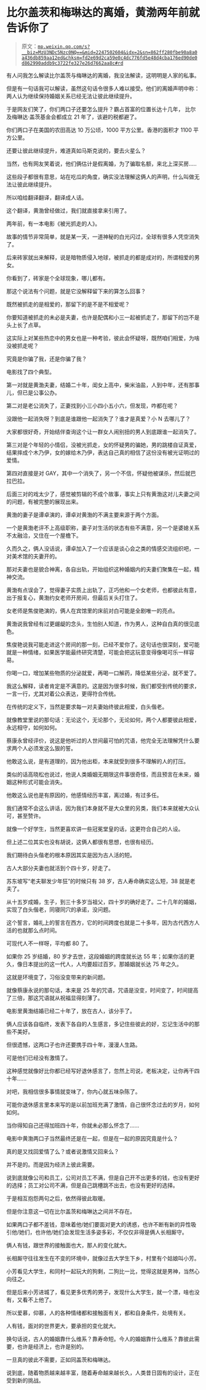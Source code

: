 # 比尔盖茨和梅琳达的离婚，黄渤两年前就告诉你了

> 原文：[`mp.weixin.qq.com/s?__biz=MzU3NDc5Nzc0NQ==&mid=2247502604&idx=2&sn=862ff280fbe90a8a0a436db859aa12ed&chksm=fd2e69d2ca59e0c4dc776fd5e48d4cba176ed90de0d862990addb9c3722fe327e26d7662aa8c#rd`](http://mp.weixin.qq.com/s?__biz=MzU3NDc5Nzc0NQ==&mid=2247502604&idx=2&sn=862ff280fbe90a8a0a436db859aa12ed&chksm=fd2e69d2ca59e0c4dc776fd5e48d4cba176ed90de0d862990addb9c3722fe327e26d7662aa8c#rd)

有人问我怎么解读比尔盖茨与梅琳达的离婚，我没法解读，这明明是人家的私事。 

但是有一句话我可以解读，虽然这句话令很多人难以接受。他们的离婚声明中称：两人认为继续保持婚姻关系已经无法让彼此继续提升。

于是网友们笑了，你们两口子还要怎么提升？霸占首富的位置长达十几年， 比尔及梅琳达·盖茨基金会都成立 21 年了，该避的税都避了。

你们两口子在美国的农田高达 10 万公顷，1000 平方公里。香港的面积才 1100 平方公里。

还要让彼此继续提升，难道真如马斯克说的，要去火星么？ 

当然，也有网友笑着说，他们俩估计是假离婚，为了骗取名额，来北上深买房..... 

这些段子都很有意思，站在吃瓜的角度，确实没法理解这俩人的声明，什么叫做无法让彼此继续提升。 

所以咱给翻译翻译，翻译成人话。

这个翻译，黄渤曾经做过，我们就直接拿来引用了。 

两年前，有一本电影《被光抓走的人》。

故事的情节非常简单，就是某一天，一道神秘的白光闪过，全球有很多人凭空消失了。

后来砖家就出来解释，说是暗物质侵入地球，被抓走的都是成对的，所谓相爱的男女。

你看到了，砖家是个全球现象，哪儿都有。

那这个说法有个问题，就是它没解释留下来的算怎么回事？

既然被抓走的是相爱的，那留下的是不是不相爱呢？

你要知道被抓走的未必是夫妻，也许是配偶和小三一起被抓走了，那留下的岂不是头上长了点草。

这实际上对某些热恋中的男女也是一种考验，彼此会怀疑呀，既然咱们相爱，为啥没被抓走呢？

究竟是你骗了我，还是你骗了我？

电影找了四个典型。

第一对就是黄渤夫妻，结婚二十年，闺女上高中，柴米油盐，人到中年，还有那事儿，但已是公事公办。

第二对是老公消失了，正妻找到小三小四小五小六，但发现，咋都在呢？

没跟他一起消失呀？到底是谁跟他一起消失了？谁才是真爱？小 N 去哪儿了？

大家都很好奇，开始结伴查询这个让一群女人闹别扭的男人到底跟谁一起消失了。

第三对是个年轻的小情侣，没被光抓走，女的怀疑男的骗她，男的跳楼自证真爱，结果摔成个木乃伊，女的嫁给木乃伊，表达自己真的相信了这份没有被光证明过的爱情。

第四对直接是对 GAY，其中一个消失了，另一个不信，怀疑他被谋杀，然后就巴拉巴拉。

后面三对的戏太少了，感觉被剪辑的不成个故事，事实上只有黄渤这对儿夫妻之间的问题，有被完整的展现出来。

黄渤的妻子是谭卓演的，谭卓对黄渤的不满主要来源于两个方面。

一个是黄渤老评不上高级职称，妻子对生活的状态有些不满意，另一个是婆媳关系不太融洽，又住在一个屋檐下。

久而久之，俩人没话说，谭卓加入了一个应该是谈心会之类的情感交流组织吧，一对美术馆的夫妻开的。

那对夫妻也是貌合神离，各自出轨，开始组织这种婚姻内的夫妻们聚集在一起，精神交流。

黄渤有点误会了，觉得妻子实质上出轨了，正巧他和一个女老师，也都彼此有意，出于报复心，黄渤约女老师开房间，但最后关头打住了。

女老师是焦俊艳演的，俩人在宾馆里的床前对白可能是全剧唯一的亮点。

黄渤说我曾经有过更龌龊的念头，生怕别人知道，作为男人，这种自白真的很见底色。

焦俊艳说我可能走进这个房间的那一刻，已经不爱你了。这句话也很深刻，爱可能就是一种情绪，如果医学能最终研究清楚，可能会把这玩意变得像喝可乐一样容易。

你喝一口，增加某些物质的分泌就爱，再喝一口解药，降低某些分泌，就不爱了。

我这么解释，读者肯定是不满意的。这是因为很多时候，我们都受到传统的要求，一言一行，尤其对着公众表达，更得符合传统。

在传统的定义下，当然是要求每一对夫妻始终彼此相爱，白头偕老。

就像教堂里说的那句话：无论这个，无论那个，无论如何，两个人都要彼此相爱，永远相守，如何如何。

蔡康永曾经评价，说这是他听过的人世间最可怕的咒语，他完全无法理解凭什么要求两个人必须发这么狠的誓。

他敢这么说，是有道理的，因为他出柜，本来就受到很多不理解的人的打压。

类似的话高晓松也说过，他说人类婚姻无期限这件事很奇怪，而且预言在未来，婚姻这种形式可能会消失。

他敢这么说也是有原因的，他感情经历丰富，离过婚，有过多任。

我们通常不会这么讲话，因为我们本身就不是大众里的另类，我们本来就被大众认可，甚至赞许。

就像一个好学生，当然更喜欢讲一些冠冕堂皇的话，这更符合自己的人设。

但上述二位其实也没有胡说，这俩人都很有思想，也很有经历。

我们期待白头偕老的根本原因其实是因为古人活的短。

古人大部分夫妻也就活到个四十岁，好走了。

苏东坡写“老夫聊发少年狂”的时候只有 38 岁，古人寿命确实这么短，38 就是老夫了。

从十五岁成婚，生子，到三十多岁当祖父，四十岁的确好走了。二十几年的婚姻，实现了白头偕老，同寝同穴的承诺，没问题。

这个誓言，婚礼上的誓言在西方，它的时间跨度也就是二十多年，因为古代西方人活的也就那么点时间。

可现代人不一样呀，平均都 80 了。

如果你 25 岁结婚，80 岁才去世，这段婚姻的跨度就长达 55 年；如果你活的更久，像日本提出的这一代人，人均要超过百岁。那婚姻就长达 75 年之久。

这就是环境变了，习俗没变带来的新问题。

就像蔡康永说的那句话，本来是 25 年的咒语，咒语是没变，时间变了，时间提高了三倍，那这咒语就从祝福显得刻薄了。

电影里黄渤结婚已经二十年了，放在古人，该分手了。

俩人应该各自临终，发表下各自的人生感言，多记住些彼此的好，忘记生活中的那些不美好。

但很遗憾，这两口子也许还要携手四十年，漫漫人生路。

可是他们已经没有激情了。

这种感觉就像好比你都已经写好退休感言了，忽然上司说，老板决定，让你再干四十年......

对吧，我相信很多事情就变味了，你内心就五味杂陈了。

可能你退休感言里本来写的是以前加班充满了激情，自己很怀念过去的岁月，如何如何。

当你得知自己还得加班四十年，你就未必那么怀念了......

电影中黄渤两口子当然最终还是在一起，但是在一起的原因究竟是什么？

真的是又找回爱情了么？或者说激情又回来么？

并不是的。而是因为经济上彼此需要。

说到底就像公司和员工，公司对员工不满，但是自己开不出更多的钱，也没有更好的选择；员工对公司不满，但是自己跳槽跳不出去，也没有更好的选择。 

于是相互抱怨两句之后，依然得彼此取暖。

但是你注意这一切在比尔盖茨和梅琳达之间并不存在。

如果两口子都不差钱，意味着他/她们要面对更大的诱惑，也许不断有新的异性吸引他/她们，也许他/她们会发现生活多姿多彩，不仅仅非得是俩人长相厮守。

俩人有钱，跟世界的接触面也大，那人的变化就大。

长相厮守往往发生在不变的环境中，就像过去大学生下乡，村里有个姑娘叫小芳。

小芳看见大学生，和同村一起玩大的狗剩，二狗比一比，觉得这就是男神，当然心向往之。

但是后来小芳进城了，看见更多优秀的男子，发现什么大学生，就一个漂，啥也没有，又看不上他了。

所以爱慕，仰慕，人的各种情绪都和接触面有关，都和自身条件，处境有关。

人有钱，面对的世界更大，要承担的变化就大。

换句话说，古人的婚姻靠什么维系？靠寿命短。今人的婚姻靠什么维系？靠彼此需要，也许是经济上，也许是别的。

一旦真的彼此不需要，正如同盖茨和梅琳达。

说到底，随着物质越来越丰富，随着寿命越来越长久，人类昔日固有的设计，正在受到新的挑战。